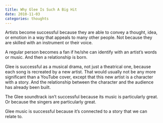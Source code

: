 ```yaml
---
title: Why Glee Is Such A Big Hit
date: 2010-11-03
categories: thoughts
---
```


Artists become successful because they are able to convey a thought, idea, or emotion in a way that appeals to many other people. Not because they are skilled with an instrument or their voice.

A regular person becomes a fan if he/she can identify with an artist’s words or music. And then a relationship is born.

Glee is successful as a musical drama, not just a theatrical one, because each song is recreated by a new artist. That would usually not be any more significant than a YouTube cover, except that this new artist is a character with a story. And the relationship between the character and the audience has already been built.

The Glee soundtrack isn’t successful because its music is particularly great. Or because the singers are particularly great.

Glee music is successful because it’s connected to a story that we can relate to.
